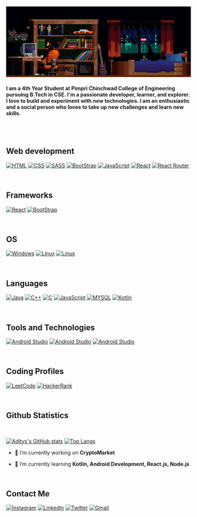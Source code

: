 [![MasterHead](./coding2.gif)](https://github.com/adityabisoyi)

<h4 align="left">I am a 4th Year Student at Pimpri Chinchwad College of Engineering pursuing B.Tech in CSE. I'm a passionate developer, learner, and explorer. I love to build and experiment with new technologies. I am an enthusiastic and a social person who loves to take up new challenges and learn new skills.</h4>
<br>


<br>

## Web development

[![HTML](https://img.shields.io/badge/HTML5-E34F26?style=for-the-badge&logo=html5&logoColor=white)](https://github.com/adityabisoyi)
[![CSS](https://img.shields.io/badge/CSS3-1572B6?style=for-the-badge&logo=css3&logoColor=white)](https://github.com/adityabisoyi)
[![SASS](https://img.shields.io/badge/Sass-CC6699?style=for-the-badge&logo=sass&logoColor=white)](https://github.com/adityabisoyi)
[![BootStrap](https://img.shields.io/badge/Bootstrap-563D7C?style=for-the-badge&logo=bootstrap&logoColor=white)](https://github.com/adityabisoyi)
[![JavaScript](https://img.shields.io/badge/JavaScript-323330?style=for-the-badge&logo=javascript&logoColor=F7DF1E)](https://github.com/adityabisoyi)
[![React](https://img.shields.io/badge/React-20232A?style=for-the-badge&logo=react&logoColor=61DAFB)](https://github.com/adityabisoyi)
[![React Router](https://img.shields.io/badge/React_Router-CA4245?style=for-the-badge&logo=react-router&logoColor=white)](https://github.com/adityabisoyi)



<br>

## Frameworks

[![React](https://img.shields.io/badge/React-20232A?style=for-the-badge&logo=react&logoColor=61DAFB)](https://github.com/adityabisoyi)
[![BootStrap](https://img.shields.io/badge/Bootstrap-563D7C?style=for-the-badge&logo=bootstrap&logoColor=white)](https://github.com/adityabisoyi)

<br>

## OS

[![Windows](https://img.shields.io/badge/Windows-0078D6?style=for-the-badge&logo=windows&logoColor=white)](https://github.com/adityabisoyi)
[![Linux](https://img.shields.io/badge/Linux-FCC624?style=for-the-badge&logo=linux&logoColor=black)](https://github.com/adityabisoyi)
[![Linux](https://img.shields.io/badge/Android-3DDC84?style=for-the-badge&logo=android&logoColor=white)](https://github.com/adityabisoyi)

<br>

## Languages

[![Java](https://img.shields.io/badge/Java-ED8B00?style=for-the-badge&logo=openjdk&logoColor=white)](https://github.com/adityabisoyi)
[![C++](https://img.shields.io/badge/-C++-blue?style=for-the-badge&logo=cplusplus)](https://github.com/adityabisoyi)
[![C](https://img.shields.io/badge/C-00599C?style=for-the-badge&logo=c&logoColor=white)](https://github.com/adityabisoyi)
[![JavaScript](https://img.shields.io/badge/JavaScript-323330?style=for-the-badge&logo=javascript&logoColor=F7DF1E)](https://github.com/adityabisoyi)
[![MYSQL](https://img.shields.io/badge/MySQL-00000F?style=for-the-badge&logo=mysql&logoColor=white)](https://github.com/adityabisoyi)
[![Kotlin](https://img.shields.io/badge/Kotlin-0095D5?&style=for-the-badge&logo=kotlin&logoColor=white)](https://github.com/adityabisoyi)

<br>

## Tools and Technologies

[![Android Studio](https://img.shields.io/badge/Android_Studio-3DDC84?style=for-the-badge&logo=android-studio&logoColor=white)](https://github.com/adityabisoyi)
[![Android Studio](https://img.shields.io/badge/IntelliJ_IDEA-000000.svg?style=for-the-badge&logo=intellij-idea&logoColor=white)](https://github.com/adityabisoyi)
[![Android Studio](https://img.shields.io/badge/Visual_Studio_Code-0078D4?style=for-the-badge&logo=visual%20studio%20code&logoColor=white)](https://github.com/adityabisoyi)

<br>

## Coding Profiles
[![LeetCode](https://img.shields.io/badge/-LeetCode-FFA116?style=for-the-badge&logo=LeetCode&logoColor=black)](https://leetcode.com/aditya_bisoyi)
[![HackerRank](https://img.shields.io/badge/-Hackerrank-2EC866?style=for-the-badge&logo=HackerRank&logoColor=white)](https://www.hackerrank.com/adityabisoyi15)


<br>

## Github Statistics 
<br>

[![Aditys's GitHub stats](https://github-readme-stats.vercel.app/api?username=adityabisoyi&show_icons=true&theme=aura&rank_icon=github)](https://github.com/adityabisoyi)
[![Top Langs](https://github-readme-stats.vercel.app/api/top-langs/?username=adityabisoyi&langs_count=6&layout=compact&theme=aura)](https://github.com/adityabisoyi)

<div align="left">

- 🔭 I’m currently working on **CryptoMarket**

- 🌱 I’m currently learning **Kotlin, Android Development, React.js, Node.js**

</div>
<br>

## Contact Me

[![Instagram](https://img.shields.io/badge/Instagram-black?style=for-the-badge&logo=instagram&logoColor=pink)](https://www.instagram.com/its_me_adi.___)
[![LinkedIn](	https://img.shields.io/badge/LinkedIn-black?style=for-the-badge&logo=linkedin&logoColor=blue)](https://www.linkedin.com/in/aditya-bisoyi-903a82223)
[![Twitter](https://img.shields.io/badge/Twitter-black?style=for-the-badge&logo=twitter&logoColor=light-blue)](https://twitter.com/AdityaBisoyi15)
[![Gmail](https://img.shields.io/badge/Gmail-black?style=for-the-badge&logo=gmail&logoColor=red)](adibisoyi01@gmail.com)

<br>
